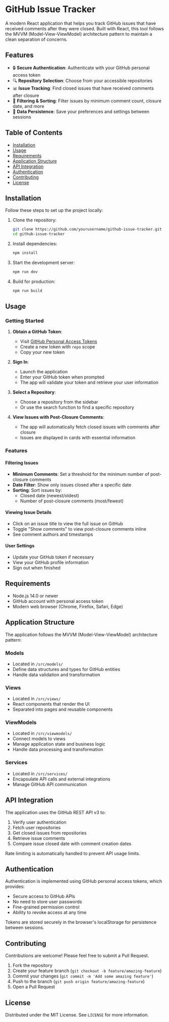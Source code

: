 # GitHub Issue Tracker

A modern React application that helps you track GitHub issues that have received comments after they were closed. Built with React, this tool follows the MVVM (Model-View-ViewModel) architecture pattern to maintain a clean separation of concerns.

## Features

- 🔒 **Secure Authentication**: Authenticate with your GitHub personal access token
- 🔍 **Repository Selection**: Choose from your accessible repositories
- 📊 **Issue Tracking**: Find closed issues that have received comments after closure
- 🔄 **Filtering & Sorting**: Filter issues by minimum comment count, closure date, and more
- 💾 **Data Persistence**: Save your preferences and settings between sessions

## Table of Contents

- [Installation](#installation)
- [Usage](#usage)
- [Requirements](#requirements)
- [Application Structure](#application-structure)
- [API Integration](#api-integration)
- [Authentication](#authentication)
- [Contributing](#contributing)
- [License](#license)

## Installation

Follow these steps to set up the project locally:

1. Clone the repository:
   ```bash
   git clone https://github.com/yourusername/github-issue-tracker.git
   cd github-issue-tracker
   ```

2. Install dependencies:
   ```bash
   npm install
   ```

3. Start the development server:
   ```bash
   npm run dev
   ```

4. Build for production:
   ```bash
   npm run build
   ```

## Usage

### Getting Started

1. **Obtain a GitHub Token**:
   - Visit [GitHub Personal Access Tokens](https://github.com/settings/tokens)
   - Create a new token with `repo` scope
   - Copy your new token

2. **Sign In**:
   - Launch the application
   - Enter your GitHub token when prompted
   - The app will validate your token and retrieve your user information

3. **Select a Repository**:
   - Choose a repository from the sidebar
   - Or use the search function to find a specific repository

4. **View Issues with Post-Closure Comments**:
   - The app will automatically fetch closed issues with comments after closure
   - Issues are displayed in cards with essential information

### Features

#### Filtering Issues

- **Minimum Comments**: Set a threshold for the minimum number of post-closure comments
- **Date Filter**: Show only issues closed after a specific date
- **Sorting**: Sort issues by:
  - Closed date (newest/oldest)
  - Number of post-closure comments (most/fewest)

#### Viewing Issue Details

- Click on an issue title to view the full issue on GitHub
- Toggle "Show comments" to view post-closure comments inline
- See comment authors and timestamps

#### User Settings

- Update your GitHub token if necessary
- View your GitHub profile information
- Sign out when finished

## Requirements

- Node.js 14.0 or newer
- GitHub account with personal access token
- Modern web browser (Chrome, Firefox, Safari, Edge)

## Application Structure

The application follows the MVVM (Model-View-ViewModel) architecture pattern:

### Models

- Located in `/src/models/`
- Define data structures and types for GitHub entities
- Handle data validation and transformation

### Views

- Located in `/src/views/`
- React components that render the UI
- Separated into pages and reusable components

### ViewModels

- Located in `/src/viewmodels/`
- Connect models to views
- Manage application state and business logic
- Handle data processing and transformation

### Services

- Located in `/src/services/`
- Encapsulate API calls and external integrations
- Manage GitHub API communication

## API Integration

The application uses the GitHub REST API v3 to:

1. Verify user authentication
2. Fetch user repositories
3. Get closed issues from repositories
4. Retrieve issue comments
5. Compare issue closed date with comment creation dates

Rate limiting is automatically handled to prevent API usage limits.

## Authentication

Authentication is implemented using GitHub personal access tokens, which provides:

- Secure access to GitHub APIs
- No need to store user passwords
- Fine-grained permission control
- Ability to revoke access at any time

Tokens are stored securely in the browser's localStorage for persistence between sessions.

## Contributing

Contributions are welcome! Please feel free to submit a Pull Request.

1. Fork the repository
2. Create your feature branch (`git checkout -b feature/amazing-feature`)
3. Commit your changes (`git commit -m 'Add some amazing feature'`)
4. Push to the branch (`git push origin feature/amazing-feature`)
5. Open a Pull Request

## License

Distributed under the MIT License. See `LICENSE` for more information.